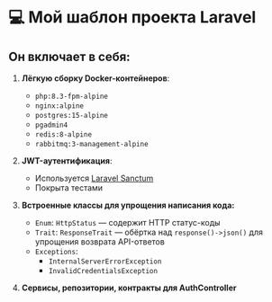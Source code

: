 # 💻 Мой шаблон проекта Laravel

## Он включает в себя:

1. **Лёгкую сборку Docker-контейнеров**:
    - `php:8.3-fpm-alpine`
    - `nginx:alpine`
    - `postgres:15-alpine`
    - `pgadmin4`
    - `redis:8-alpine`
    - `rabbitmq:3-management-alpine`

2. **JWT-аутентификация**:
    - Используется [Laravel Sanctum](https://laravel.com/docs/sanctum)
    - Покрыта тестами

3. **Встроенные классы для упрощения написания кода:**
    - `Enum`: `HttpStatus` — содержит HTTP статус-коды
    - `Trait`: `ResponseTrait` — обёртка над `response()->json()` для упрощения возврата API-ответов
    - `Exceptions`:
        - `InternalServerErrorException`
        - `InvalidCredentialsException`

4. **Сервисы, репозитории, контракты для AuthController**
